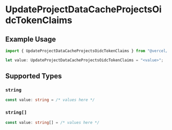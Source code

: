 # UpdateProjectDataCacheProjectsOidcTokenClaims

## Example Usage

```typescript
import { UpdateProjectDataCacheProjectsOidcTokenClaims } from "@vercel/sdk/models/operations";

let value: UpdateProjectDataCacheProjectsOidcTokenClaims = "<value>";
```

## Supported Types

### `string`

```typescript
const value: string = /* values here */
```

### `string[]`

```typescript
const value: string[] = /* values here */
```

